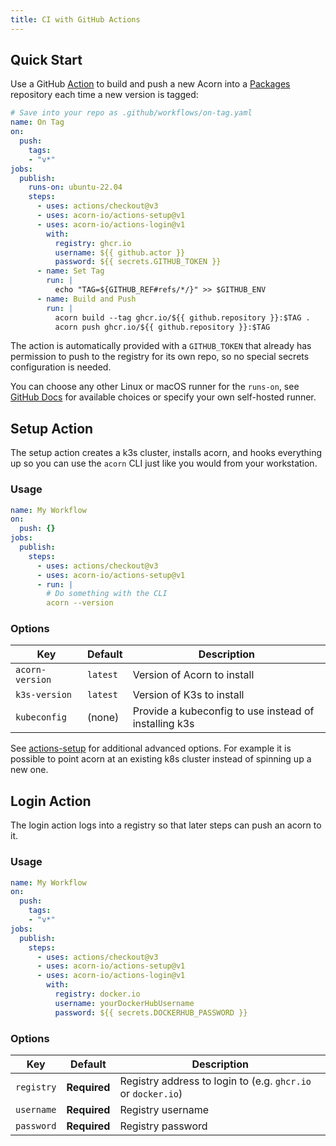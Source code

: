 ```yaml
---
title: CI with GitHub Actions
---
```


## Quick Start

Use a GitHub [Action](https://github.com/features/actions) to build and push a new Acorn into a [Packages](https://ghcr.io/) repository each time a new version is tagged:

```yaml
# Save into your repo as .github/workflows/on-tag.yaml
name: On Tag
on:
  push:
    tags:
    - "v*"
jobs:
  publish:
    runs-on: ubuntu-22.04
    steps:
      - uses: actions/checkout@v3
      - uses: acorn-io/actions-setup@v1
      - uses: acorn-io/actions-login@v1
        with:
          registry: ghcr.io
          username: ${{ github.actor }}
          password: ${{ secrets.GITHUB_TOKEN }}
      - name: Set Tag
        run: |
          echo "TAG=${GITHUB_REF#refs/*/}" >> $GITHUB_ENV
      - name: Build and Push
        run: |
          acorn build --tag ghcr.io/${{ github.repository }}:$TAG .
          acorn push ghcr.io/${{ github.repository }}:$TAG
```

The action is automatically provided with a `GITHUB_TOKEN` that already has permission to push to the registry for its own repo, so no special secrets configuration is needed.

You can choose any other Linux or macOS runner for the `runs-on`, see [GitHub Docs](https://docs.github.com/en/actions/using-workflows/workflow-syntax-for-github-actions#choosing-github-hosted-runners) for available choices or specify your own self-hosted runner.

## Setup Action

The setup action creates a k3s cluster, installs acorn, and hooks everything up so you can use the `acorn` CLI just like you would from your workstation.

### Usage

```yaml
name: My Workflow
on:
  push: {}
jobs:
  publish:
    steps:
      - uses: actions/checkout@v3
      - uses: acorn-io/actions-setup@v1
      - run: |
        # Do something with the CLI
        acorn --version
```

### Options

| Key             | Default  | Description |
| --------------- | ---------| ----------- |
| `acorn-version` | `latest` | Version of Acorn to install
| `k3s-version`   | `latest` | Version of K3s to install
| `kubeconfig`    | (none)   | Provide a kubeconfig to use instead of installing k3s

See [actions-setup](https://github.com/acorn-io/actions-setup#readme) for additional advanced options.  For example it is possible to point acorn at an existing k8s cluster instead of spinning up a new one.

## Login Action

The login action logs into a registry so that later steps can push an acorn to it.

### Usage

```yaml
name: My Workflow
on:
  push:
    tags:
    - "v*"
jobs:
  publish:
    steps:
      - uses: actions/checkout@v3
      - uses: acorn-io/actions-setup@v1
      - uses: acorn-io/actions-login@v1
        with:
          registry: docker.io
          username: yourDockerHubUsername
          password: ${{ secrets.DOCKERHUB_PASSWORD }}
```

### Options

| Key        | Default      | Description |
| ---------- | ------------ | ----------- |
| `registry` | **Required** | Registry address to login to (e.g. `ghcr.io` or `docker.io`)
| `username` | **Required** | Registry username
| `password` | **Required** | Registry password
